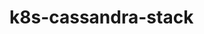 # k8s-cassandra-stack
<!-- Delivereavles:
Create and validate a Cassandra headless Service.
Use a StatefulSet to create a Cassandra ring.
Validate the StatefulSet.
Modify the StatefulSet.
Delete the StatefulSet and its Pods -->

<!-- automationmgr@master01:~/k8s-project-manifests/devops-projects/k8s-cassandra-stack$ kubectl get svc -n dev
NAME                           TYPE           CLUSTER-IP      EXTERNAL-IP   PORT(S)        AGE
cassandra-headless-svc         ClusterIP      None            <none>        9042/TCP       36m -->

<!-- https://vocon-it.com/2018/12/20/kubernetes-local-persistent-volumes/ -->


